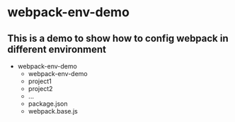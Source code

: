 # webpack-env-demo
## This is a demo to show how to config webpack in different environment
- webpack-env-demo
    + webpack-env-demo
    + project1
    + project2
    + ...
    + package.json
    + webpack.base.js